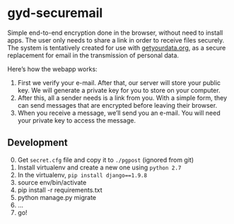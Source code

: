 # gyd-securemail

Simple end-to-end encryption done in the browser, without need to install apps. The user only needs to share a link in order to receive files securely. The system is tentatively created for use with [getyourdata.org](getyourdata.org), as a secure replacement for email in the transmission of personal data.

Here’s how the webapp works:

1. First we verify your e-mail. After that, our server will store your public key. We will generate a private key for you to store on your computer.
2. After this, all a sender needs is a link from you. With a simple form, they can send messages that are encrypted before leaving their browser.
3. When you receive a message, we’ll send you an e-mail. You will need your private key to access the message. 


## Development

0. Get `secret.cfg` file and copy it to `./pgpost` (ignored from
   git)
1. Install virtualenv and create a new one using `python 2.7`
2. In the virtualenv, `pip install django==1.9.8`
3. source env/bin/activate
4. pip install -r requirements.txt
5. python manage.py migrate
6. ...
7. go!
